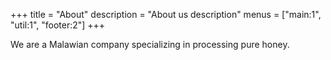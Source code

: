 +++
title = "About"
description = "About us description"
menus = ["main:1", "util:1", "footer:2"]
+++

We are a Malawian company specializing in processing pure honey.